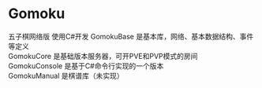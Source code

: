 # Gomoku
五子棋网络版  使用C#开发
GomokuBase 是基本库，网络、基本数据结构、事件等定义  
GomokuCore 是基础版本服务器，可开PVE和PVP模式的房间  
GomokuConsole 是基于C#命令行实现的一个版本  
GomokuManual 是棋谱库（未实现）  
